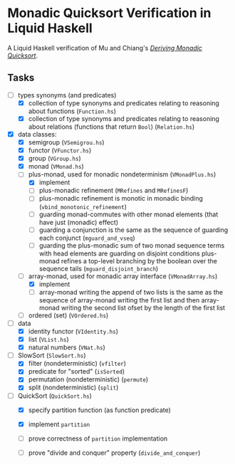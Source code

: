 # Monadic Quicksort Verification in Liquid Haskell


A Liquid Haskell verification of Mu and Chiang's _[Deriving Monadic Quicksort][Mu S, Chiang T - Declarative Pearl- Deriving Monadic Quicksort]_.

## Tasks


- [ ] types synonyms (and predicates)
  - [x] collection of type synonyms and predicates relating to reasoning about functions (`Function.hs`)
  - [x] collection of type synonyms and predicates relating to reasoning about relations (functions that return `Bool`) (`Relation.hs`)
- [x] data classes:
  - [x] semigroup (`VSemigrou.hs`)
  - [x] functor (`VFunctor.hs`)
  - [x] group (`VGroup.hs`)
  - [x] monad (`VMonad.hs`)
  - [ ] plus-monad, used for monadic nondeterminism (`VMonadPlus.hs`)
    - [x] implement
    - [ ] plus-monadic refinement (`MRefines` and `MRefinesF`)
    - [ ] plus-monadic refinement is monotic in monadic binding (`vbind_monotonic_refinement`)
    - [ ] guarding monad-commutes with other monad elements (that have just (monadic) effect)
    - [ ] guarding a conjunction is the same as the sequence of guarding each conjunct (`mguard_and_vseq`)
    - [ ] guarding the plus-monadic sum of two monad sequence terms with head elements are guarding on disjoint conditions plus-monad refines a top-level branching by the boolean over the sequence tails (`mguard_disjoint_branch`)
  - [ ] array-monad, used for monadic array interface (`VMonadArray.hs`)
    - [x] implement
    - [ ] array-monad writing the append of two lists is the same as the sequence of array-monad writing the first list and then array-monad writing the second list ofset by the length of the first list
  - [ ] ordered (set) (`VOrdered.hs`)
- [ ] data
  - [x] identity functor (`VIdentity.hs`)
  - [x] list (`VList.hs`)
  - [x] natural numbers (`VNat.hs`)
- [ ] SlowSort (`SlowSort.hs`)
  - [x] filter (nondeterministic) (`vfilter`)
  - [x] predicate for "sorted" (`isSorted`)
  - [x] permutation (nondeterministic) (`permute`)
  - [x] split (nondeterministic) (`split`)
- [ ] QuickSort (`QuickSort.hs`)
  - [x] specify partition function (as function predicate)
  - [x] implement `partition`
  - [ ] prove correctness of `partition` implementation
  - [ ] prove "divide and conquer" property (`divide_and_conquer`)



<!-- References -->

[Mu S, Chiang T - Declarative Pearl- Deriving Monadic Quicksort]: https://scm.iis.sinica.edu.tw/pub/2020-monadic-sort.pdf
